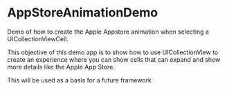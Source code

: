 # AppStoreAnimationDemo
Demo of how to create the Apple Appstore animation when selecting a UICollectionViewCell.


This objective of this demo app is to show how to use UICollectionView to create an experience where you can show cells that can expand and show more details like the Apple App Store.

This will be used as a basis for a future framework 
